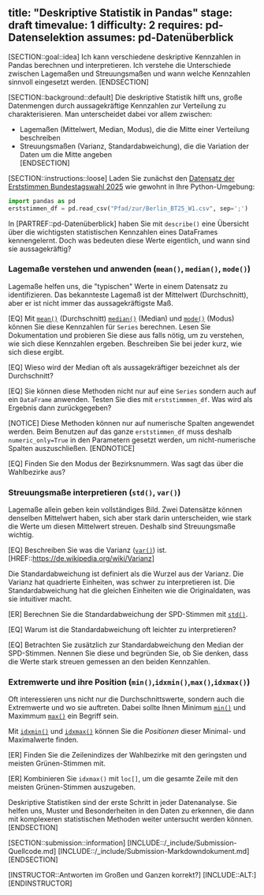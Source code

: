 title: "Deskriptive Statistik in Pandas"
stage: draft
timevalue: 1
difficulty: 2
requires: pd-Datenselektion
assumes: pd-Datenüberblick
---

[SECTION::goal::idea]
Ich kann verschiedene deskriptive Kennzahlen in Pandas berechnen und interpretieren.
Ich verstehe die Unterschiede zwischen Lagemaßen und Streuungsmaßen und wann welche Kennzahlen
sinnvoll eingesetzt werden.
[ENDSECTION]


[SECTION::background::default]
Die deskriptive Statistik hilft uns, große Datenmengen durch aussagekräftige Kennzahlen
zur Verteilung zu charakterisieren. Man unterscheidet dabei vor allem zwischen:    
- Lagemaßen (Mittelwert, Median, Modus), die die Mitte einer Verteilung beschreiben           
- Streuungsmaßen (Varianz, Standardabweichung), die die Variation der Daten um die Mitte angeben       
[ENDSECTION]


[SECTION::instructions::loose]
Laden Sie zunächst den 
[Datensatz der Erststimmen Bundestagswahl 2025](https://www.govdata.de/suche/daten/bundestagswahl-2025-in-berlin-nach-wahlbezirken-endgultiges-ergebnis) 
wie gewohnt in Ihre Python-Umgebung:
```python
import pandas as pd
erststimmen_df = pd.read_csv("Pfad/zur/Berlin_BT25_W1.csv", sep=';')
```

In [PARTREF::pd-Datenüberblick] haben Sie mit `describe()` eine Übersicht über die wichtigsten
statistischen Kennzahlen eines DataFrames kennengelernt. Doch was bedeuten diese Werte
eigentlich, und wann sind sie aussagekräftig?

### Lagemaße verstehen und anwenden (`mean()`, `median()`, `mode()`)

Lagemaße helfen uns, die "typischen" Werte in einem Datensatz zu identifizieren.
Das bekannteste Lagemaß ist der Mittelwert (Durchschnitt), aber er ist nicht immer
das aussagekräftigste Maß.

[EQ] Mit 
[`mean()`](https://pandas.pydata.org/docs/reference/api/pandas.DataFrame.mean.html) (Durchschnitt)
[`median()`](https://pandas.pydata.org/docs/reference/api/pandas.DataFrame.median.html) (Median) 
und [`mode()`](https://pandas.pydata.org/docs/reference/api/pandas.DataFrame.mode.html) (Modus)
können Sie diese Kennzahlen für `Series` berechnen.
Lesen Sie Dokumentation und probieren Sie diese aus falls nötig, um zu verstehen, wie sich diese
Kennzahlen ergeben.
Beschreiben Sie bei jeder kurz, wie sich diese ergibt.

[EQ] Wieso wird der Median oft als aussagekräftiger bezeichnet als der Durchschnitt?

[EQ] Sie können diese Methoden nicht nur auf eine `Series` sondern auch auf ein `DataFrame` anwenden.
Testen Sie dies mit `erststimmmen_df`. Was wird als Ergebnis dann zurückgegeben?

[NOTICE]
Diese Methoden können nur auf numerische Spalten angewendet werden.
Beim Benutzen auf das ganze `erststimmen_df` muss deshalb `numeric_only=True` in den Parametern 
gesetzt werden, um nicht-numerische Spalten auszuschließen.
[ENDNOTICE]

[EQ] Finden Sie den Modus der Bezirksnummern.
Was sagt das über die Wahlbezirke aus?

### Streuungsmaße interpretieren (`std()`, `var()`)

Lagemaße allein geben kein vollständiges Bild. 
Zwei Datensätze können denselben Mittelwert haben, sich aber stark darin unterscheiden, 
wie stark die Werte um diesen Mittelwert streuen. 
Deshalb sind Streuungsmaße wichtig.

[EQ] Beschreiben Sie was die Varianz 
([`var()`](https://pandas.pydata.org/docs/reference/api/pandas.DataFrame.var.html))
ist.
[HREF::https://de.wikipedia.org/wiki/Varianz]

Die Standardabweichung ist definiert als die Wurzel aus der Varianz.
Die Varianz hat quadrierte Einheiten, was schwer zu interpretieren ist.
Die Standardabweichung hat die gleichen Einheiten wie die Originaldaten, was sie intuitiver macht.

[ER] Berechnen Sie die Standardabweichung der SPD-Stimmen mit 
[`std()`](https://pandas.pydata.org/docs/reference/api/pandas.DataFrame.std.html).

[EQ] Warum ist die Standardabweichung oft leichter zu interpretieren?

[EQ] Betrachten Sie zusätzlich zur Standardabweichung den Median der SPD-Stimmen.
Nennen Sie diese und begründen Sie, ob Sie denken, dass die Werte stark streuen gemessen
an den beiden Kennzahlen.

### Extremwerte und ihre Position (`min()`,`idxmin()`,`max()`,`idxmax()`)

Oft interessieren uns nicht nur die Durchschnittswerte, sondern auch die Extremwerte
und wo sie auftreten.
Dabei sollte Ihnen Minimum 
[`min()`](https://pandas.pydata.org/docs/reference/api/pandas.DataFrame.min.html)
und Maximmum 
[`max()`](https://pandas.pydata.org/docs/reference/api/pandas.DataFrame.max.html)
ein Begriff sein.

Mit 
[`idxmin()`](https://pandas.pydata.org/docs/reference/api/pandas.DataFrame.idxmin.html)
und 
[`idxmax()`](https://pandas.pydata.org/docs/reference/api/pandas.DataFrame.idxmax.html)
können Sie die *Positionen* dieser Minimal- und Maximalwerte finden.

[ER] Finden Sie die Zeilenindizes der Wahlbezirke mit den geringsten und meisten
Grünen-Stimmen mit.

[ER] Kombinieren Sie `idxmax()` mit `loc[]`, um die gesamte Zeile mit den meisten
Grünen-Stimmen auszugeben. 

Deskriptive Statistiken sind der erste Schritt in jeder Datenanalyse. Sie helfen uns,
Muster und Besonderheiten in den Daten zu erkennen, die dann mit komplexeren
statistischen Methoden weiter untersucht werden können.
[ENDSECTION]


[SECTION::submission::information]
[INCLUDE::/_include/Submission-Quellcode.md]
[INCLUDE::/_include/Submission-Markdowndokument.md]
[ENDSECTION]


[INSTRUCTOR::Antworten im Großen und Ganzen korrekt?]
[INCLUDE::ALT:]
[ENDINSTRUCTOR]